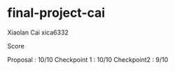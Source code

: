 # final-project-cai

Xiaolan Cai xica6332

Score

Proposal : 10/10
Checkpoint 1 : 10/10
Checkpoint2 : 9/10
